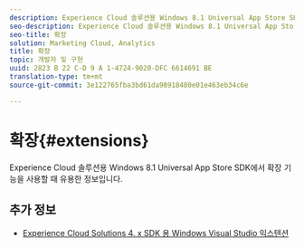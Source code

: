 ```yaml
---
description: Experience Cloud 솔루션용 Windows 8.1 Universal App Store SDK에서 확장 기능을 사용할 때 유용한 정보입니다.
seo-description: Experience Cloud 솔루션용 Windows 8.1 Universal App Store SDK에서 확장 기능을 사용할 때 유용한 정보입니다.
seo-title: 확장
solution: Marketing Cloud, Analytics
title: 확장
topic: 개발자 및 구현
uuid: 2823 B 22 C-D 9 A 1-4724-9020-DFC 6614691 BE
translation-type: tm+mt
source-git-commit: 3e122765fba3bd61da98918480e01e463eb34c6e

---
```



# 확장{#extensions}

Experience Cloud 솔루션용 Windows 8.1 Universal App Store SDK에서 확장 기능을 사용할 때 유용한 정보입니다.

## 추가 정보

+ [Experience Cloud Solutions 4. x SDK 용 Windows Visual Studio 익스텐션](/help/windows-appstore/extensions/win-vse-4x.md)
